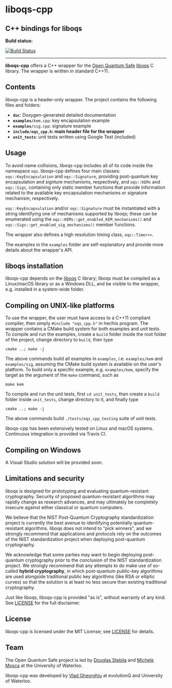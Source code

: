 # liboqs-cpp

## C++ bindings for liboqs

**Build status:**

[![Build Status](https://api.travis-ci.com/open-quantum-safe/liboqs-cpp.svg?branch=master)](https://travis-ci.com/open-quantum-safe/liboqs-cpp)

---

**liboqs-cpp** offers a C++ wrapper for the [Open Quantum Safe](https://openquantumsafe.org/) [liboqs](https://github.com/open-quantum-safe/liboqs/) C library. The wrapper is written in standard C++11.

Contents
--------

liboqs-cpp is a header-only wrapper. The project contains the following files
and folders:
 
 - **`doc`**: Doxygen-generated detailed documentation
 - **`examples/`**`kem.cpp`: key encapsulation example
 - **`examples/`**`sig.cpp`: signature example
 - **`include/oqs_cpp.h`: main header file for the wrapper**
 - **`unit_tests`**: unit tests written using Google Test (included)

Usage
-----

To avoid name collisions, liboqs-cpp includes all of its code inside the namespace `oqs`. liboqs-cpp defines four main classes: `oqs::KeyEncapsulation` and `oqs::Signature`, providing post-quantum key encapsulation and signture mechanisms, respectively, and 
`oqs::KEMs` and `oqs::Sigs`, containing only static member functions that provide information related to the available key encapsulation mechanisms or signature mechanism, respectively. 

`oqs::KeyEncapsulation` and/or `oqs::Signature` must be instantiated with a string identifying one of mechanisms supported by liboqs; these can be enumerated using the `oqs::KEMs::get_enabled_KEM_mechanisms()` and `oqs::Sigs::get_enabled_sig_mechanisms()` member functions. 

The wrapper also defines a high resolution timing class, `oqs::Timer<>`.

The examples in the `examples` folder are self-explanatory and provide more details about the wrapper's API.

liboqs installation
-------------------

liboqs-cpp depends on the [liboqs](https://github.com/open-quantum-safe/liboqs) C library; liboqs must be compiled as a Linux/macOS library or as a Windows DLL, and be visible to the wrapper, e.g. installed in a system-wide folder.

Compiling on UNIX-like platforms
--------------------------------------------

To use the wrapper, the user must have access to a C++11 compliant compiler, 
then simply `#include "oqs_cpp.h"` in her/his program. The wrapper contains
a CMake build system for both examples and unit tests. To compile and run the examples, create a `build` folder inside the root folder of the project, change
directory to `build`, then type 

`cmake ..; make -j`

The above commands build all examples in `examples`, i.e. `examples/kem` and `examples/sig`, assuming
the CMake build system is available on the user's platform.
To build only a specific example, e.g. `examples/kem`, specify the target as the argument of the `make` command, such as

`make kem`

To compile and run the unit tests, first `cd unit_tests`, then create a `build` folder inside `unit_tests`, change directory to it, and finally type

`cmake ..; make -j`

The above commands build `./tests/oqs_cpp_testing` suite of unit tests.

liboqs-cpp has been extensively tested on Linux and macOS systems. Continuous
integration is provided via Travis CI.


Compiling on Windows
--------------------------------

A Visual Studio solution will be provided soon.


Limitations and security
------------------------

liboqs is designed for prototyping and evaluating quantum-resistant cryptography. Security of proposed quantum-resistant algorithms may rapidly change as research advances, and may ultimately be completely insecure against either classical or quantum computers.

We believe that the NIST Post-Quantum Cryptography standardization project is currently the best avenue to identifying potentially quantum-resistant algorithms. liboqs does not intend to "pick winners", and we strongly recommend that applications and protocols rely on the outcomes of the NIST standardization project when deploying post-quantum cryptography.

We acknowledge that some parties may want to begin deploying post-quantum cryptography prior to the conclusion of the NIST standardization project. We strongly recommend that any attempts to do make use of so-called **hybrid cryptography**, in which post-quantum public-key algorithms are used alongside traditional public key algorithms (like RSA or elliptic curves) so that the solution is at least no less secure than existing traditional cryptography.

Just like liboqs, liboqs-cpp is provided "as is", without warranty of any kind. See [LICENSE](https://github.com/open-quantum-safe/liboqs-cpp/blob/master/LICENSE) for the full disclaimer.

License
-------

liboqs-cpp is licensed under the MIT License; see [LICENSE](https://github.com/open-quantum-safe/liboqs-cpp/blob/master/LICENSE) for details.

Team
----

The Open Quantum Safe project is led by [Douglas Stebila](https://www.douglas.stebila.ca/research/) and [Michele Mosca](http://faculty.iqc.uwaterloo.ca/mmosca/) at the University of Waterloo.

liboqs-cpp was developed by [Vlad Gheorghiu](http://vsoftco.github.io) at evolutionQ and University of Waterloo.
